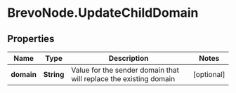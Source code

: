 # BrevoNode.UpdateChildDomain

## Properties
Name | Type | Description | Notes
------------ | ------------- | ------------- | -------------
**domain** | **String** | Value for the sender domain that will replace the existing domain | [optional] 


